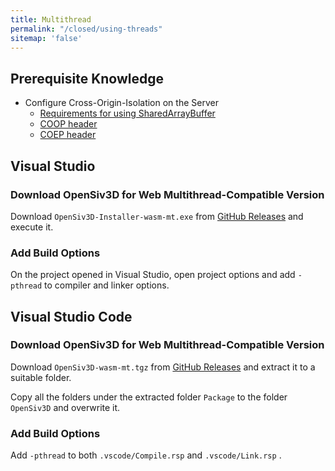 ```yaml
---
title: Multithread
permalink: "/closed/using-threads"
sitemap: 'false'
---
```


## Prerequisite Knowledge

- Configure Cross-Origin-Isolation on the Server
    - [Requirements for using SharedArrayBuffer](https://developer.mozilla.org/ja/docs/Web/JavaScript/Reference/Global_Objects/SharedArrayBuffer)
    - [COOP header](https://developer.mozilla.org/ja-JP/docs/Web/HTTP/Headers/Cross-Origin-Opener-Policy)
    - [COEP header](https://developer.mozilla.org/ja-JP/docs/Web/HTTP/Headers/Cross-Origin-Embedder-Policy)

## Visual Studio

### Download OpenSiv3D for Web Multithread-Compatible Version

Download `OpenSiv3D-Installer-wasm-mt.exe` from [GitHub Releases](https://github.com/nokotan/OpenSiv3D/releases) and execute it.

### Add Build Options

On the project opened in Visual Studio, open project options and add `-pthread` to compiler and linker options.

## Visual Studio Code

### Download OpenSiv3D for Web Multithread-Compatible Version

Download `OpenSiv3D-wasm-mt.tgz` from [GitHub Releases](https://github.com/nokotan/OpenSiv3D/releases) and extract it to a suitable folder.

Copy all the folders under the extracted folder `Package` to the folder `OpenSiv3D` and overwrite it.

### Add Build Options

Add `-pthread` to both `.vscode/Compile.rsp` and `.vscode/Link.rsp` .
